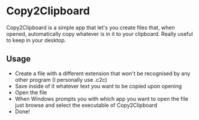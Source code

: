# Copy2Clipboard

Copy2Clipboard is a simple app that let's you create files that, when opened, automatically copy whatever is in it to your clipboard. Really useful to keep in your desktop.

## Usage

- Create a file with a different extension that won't be recognised by any other program (I personally use .c2c)
- Save inside of it whatever text you want to be copied upon opening
- Open the file
- When Windows prompts you with which app you want to open the file just browse and select the executable of Copy2Clipboard
- Done!
